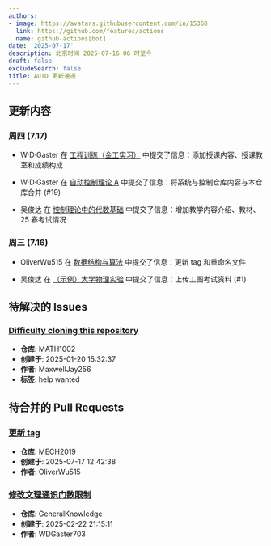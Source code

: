 ```yaml
---
authors:
- image: https://avatars.githubusercontent.com/in/15368
  link: https://github.com/features/actions
  name: github-actions[bot]
date: '2025-07-17'
description: 北京时间 2025-07-16 06 时至今
draft: false
excludeSearch: false
title: AUTO 更新速递
---
```


## 更新内容

### 周四 (7.17)

- W·D·Gaster 在 [工程训练（金工实习）](https://github.com/HITSZ-OpenAuto/ENGG1002) 中提交了信息：添加授课内容、授课教室和成绩构成

- W·D·Gaster 在 [自动控制理论 A](https://github.com/HITSZ-OpenAuto/AUTO3001A) 中提交了信息：将系统与控制仓库内容与本仓库合并 (#19)

- 吴俊达 在 [控制理论中的代数基础](https://github.com/HITSZ-OpenAuto/AUTO2006) 中提交了信息：增加教学内容介绍、教材、25 春考试情况

### 周三 (7.16)

- OliverWu515 在 [数据结构与算法](https://github.com/HITSZ-OpenAuto/COMP2050) 中提交了信息：更新 tag 和重命名文件

- 吴俊达 在 [（示例）大学物理实验](https://github.com/HITSZ-OpenAuto/MECH2019) 中提交了信息：上传工图考试资料 (#1)

## 待解决的 Issues

### [Difficulty cloning this repository](https://github.com/HITSZ-OpenAuto/MATH1002/issues/13)

- **仓库**: MATH1002
- **创建于**: 2025-01-20 15:32:37
- **作者**: MaxwellJay256
- **标签**: help wanted

## 待合并的 Pull Requests

### [更新 tag](https://github.com/HITSZ-OpenAuto/MECH2019/pull/2)

- **仓库**: MECH2019
- **创建于**: 2025-07-17 12:42:38
- **作者**: OliverWu515

### [修改文理通识门数限制](https://github.com/HITSZ-OpenAuto/GeneralKnowledge/pull/6)

- **仓库**: GeneralKnowledge
- **创建于**: 2025-02-22 21:15:11
- **作者**: WDGaster703

